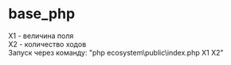 # base_php

X1 - величина поля \
X2 - количество ходов \
Запуск через команду: "php ecosystem\public\index.php X1 X2"